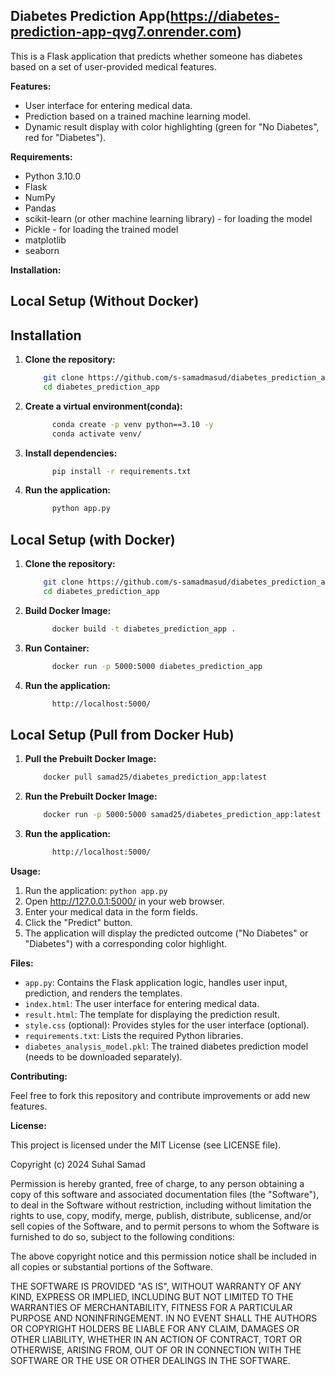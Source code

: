 ## Diabetes Prediction App(https://diabetes-prediction-app-qvg7.onrender.com)

This is a Flask application that predicts whether someone has diabetes based on a set of user-provided medical features.

**Features:**

* User interface for entering medical data.
* Prediction based on a trained machine learning model.
* Dynamic result display with color highlighting (green for "No Diabetes", red for "Diabetes").

**Requirements:**

* Python 3.10.0
* Flask
* NumPy
* Pandas
* scikit-learn (or other machine learning library) - for loading the model
* Pickle - for loading the trained model
* matplotlib
* seaborn
  

**Installation:**

## Local Setup (Without Docker)

## Installation

1. **Clone the repository:**
        
    ```bash
        git clone https://github.com/s-samadmasud/diabetes_prediction_app.git
        cd diabetes_prediction_app
2. **Create a virtual environment(conda):**

   
      ```bash
            conda create -p venv python==3.10 -y
            conda activate venv/
3. **Install dependencies:**
      ```bash
            pip install -r requirements.txt
4. **Run the application:**
    ```bash
          python app.py
## Local Setup (with Docker)
1. **Clone the repository:**
        
    ```bash
        git clone https://github.com/s-samadmasud/diabetes_prediction_app.git
        cd diabetes_prediction_app
2. **Build Docker Image:**

   
      ```bash
            docker build -t diabetes_prediction_app .
3. **Run Container:**
      ```bash
            docker run -p 5000:5000 diabetes_prediction_app
4. **Run the application:**
    ```bash
          http://localhost:5000/
## Local Setup (Pull from Docker Hub)
1. **Pull the Prebuilt Docker Image:**

    ```bash
        docker pull samad25/diabetes_prediction_app:latest
2. **Run the Prebuilt Docker Image:**
    ```bash            
        docker run -p 5000:5000 samad25/diabetes_prediction_app:latest
3. **Run the application:**
    ```bash
          http://localhost:5000/ 

**Usage:**

1. Run the application: `python app.py`
2. Open http://127.0.0.1:5000/ in your web browser.
3. Enter your medical data in the form fields.
4. Click the "Predict" button.
5. The application will display the predicted outcome ("No Diabetes" or "Diabetes") with a corresponding color highlight.

**Files:**

* `app.py`: Contains the Flask application logic, handles user input, prediction, and renders the templates.
* `index.html`: The user interface for entering medical data.
* `result.html`: The template for displaying the prediction result.
* `style.css` (optional): Provides styles for the user interface (optional).
* `requirements.txt`: Lists the required Python libraries.
* `diabetes_analysis_model.pkl`: The trained diabetes prediction model (needs to be downloaded separately).

**Contributing:**

Feel free to fork this repository and contribute improvements or add new features. 

**License:**

This project is licensed under the MIT License (see LICENSE file).

Copyright (c) 2024 Suhal Samad

Permission is hereby granted, free of charge, to any person obtaining a copy
of this software and associated documentation files (the "Software"), to deal
in the Software without restriction, including without limitation the rights
to use, copy, modify, merge, publish, distribute, sublicense, and/or sell
copies of the Software, and to permit persons to whom the Software is
furnished to do so, subject to the following conditions:

The above copyright notice and this permission notice shall be included in all
copies or substantial portions of the Software.

THE SOFTWARE IS PROVIDED "AS IS", WITHOUT WARRANTY OF ANY KIND, EXPRESS OR
IMPLIED, INCLUDING BUT NOT LIMITED TO THE WARRANTIES OF MERCHANTABILITY,
FITNESS FOR A PARTICULAR PURPOSE AND NONINFRINGEMENT. IN NO EVENT SHALL THE
AUTHORS OR COPYRIGHT HOLDERS BE LIABLE FOR ANY CLAIM, DAMAGES OR OTHER
LIABILITY, WHETHER IN AN ACTION OF CONTRACT, TORT OR OTHERWISE, ARISING FROM,
OUT OF OR IN CONNECTION WITH THE SOFTWARE OR THE USE OR OTHER DEALINGS IN THE
SOFTWARE.
